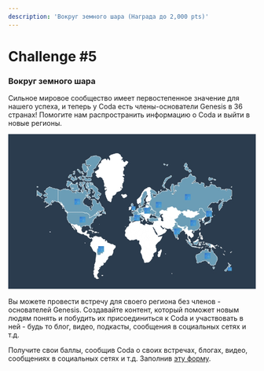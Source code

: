 ```yaml
---
description: 'Вокруг земного шара (Награда до 2,000 pts)'
---
```


# Challenge \#5

### Вокруг земного шара

Сильное мировое сообщество имеет первостепенное значение для нашего успеха, и теперь у Coda есть члены-основатели Genesis в 36 странах! Помогите нам распространить информацию о Coda и выйти в новые регионы.

![](../.gitbook/assets/0db9e91b63c3cd545c5d6dfcffefc354bd52416f.jpeg)

Вы можете провести встречу для своего региона без членов - основателей Genesis. Создавайте контент, который поможет новым людям понять и побудить их присоединиться к Coda и участвовать в ней - будь то блог, видео, подкасты, сообщения в социальных сетях и т.д.

Получите свои баллы, сообщив Coda о своих встречах, блогах, видео, сообщениях в социальных сетях и т.д. Заполнив [эту форму](https://share.hsforms.com/1_li5ShJxQn-iqemQmoekiQ4xuul).


